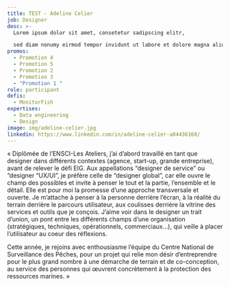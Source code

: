 ```yaml
---
title: TEST - Adeline Celier
job: Designer
desc: >-
  Lorem ipsum dolor sit amet, consetetur sadipscing elitr, 

  sed diam nonumy eirmod tempor invidunt ut labore et dolore magna aliquyam erat, sed diam voluptua. 
promos:
  - Promotion 4
  - Promotion 5
  - Promotion 2
  - Promotion 3
  - "Promotion 1 "
role: participant
defis:
  - MonitorFish
expertises:
  - Data engineering
  - Design
image: img/adeline-celier.jpg
linkedin: https://www.linkedin.com/in/adeline-celier-a84436168/
---
```

« Diplômée de l’ENSCI-Les Ateliers, j’ai d’abord travaillé en tant que designer dans différents contextes (agence, start-up, grande entreprise), avant de relever le défi EIG. Aux appellations “designer de service” ou “designer “UX/UI”, je préfère celle de “designer global”, car elle ouvre le champ des possibles et invite à penser le tout et la partie, l’ensemble et le détail. Elle est pour moi la promesse d’une approche transversale et ouverte. Je m’attache à penser à la personne derrière l’écran, à la réalité du terrain derrière le parcours utilisateur, aux coulisses derrière la vitrine des services et outils que je conçois. J’aime voir dans le designer un trait d’union, un pont entre les différents champs d’une organisation (stratégiques, techniques, opérationnels, commerciaux…), qui veille à placer l’utilisateur au coeur des réflexions. 

Cette année, je rejoins avec enthousiasme l’équipe du Centre National de Surveillance des Pêches, pour un projet qui relie mon désir d’entreprendre pour le plus grand nombre à une démarche de terrain et de co-conception, au service des personnes qui œuvrent concrètement à la protection des ressources marines. »
